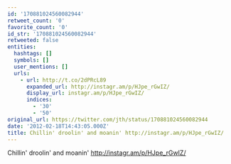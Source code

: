 ```yaml
---
id: '170881024560082944'
retweet_count: '0'
favorite_count: '0'
id_str: '170881024560082944'
retweeted: false
entities:
  hashtags: []
  symbols: []
  user_mentions: []
  urls:
    - url: http://t.co/2dPRcL89
      expanded_url: http://instagr.am/p/HJpe_rGwIZ/
      display_url: instagr.am/p/HJpe_rGwIZ/
      indices:
        - '30'
        - '50'
original_url: https://twitter.com/jth/status/170881024560082944
date: '2012-02-18T14:43:05.000Z'
title: Chillin' droolin' and moanin' http://instagr.am/p/HJpe_rGwIZ/
---
```


Chillin' droolin' and moanin' http://instagr.am/p/HJpe_rGwIZ/